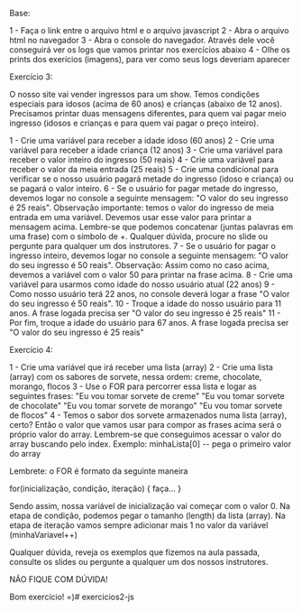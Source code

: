 Base:

1 - Faça o link entre o arquivo html e o arquivo javascript
2 - Abra o arquivo html no navegador
3 - Abra o console do navegador. Através dele você conseguirá ver
os logs que vamos printar nos exercícios abaixo
4 - Olhe os prints dos exerícios (imagens), para ver como seus logs deveriam aparecer

Exercício 3:

O nosso site vai vender ingressos para um show. Temos condições especiais para idosos (acima de 60 anos) e crianças (abaixo de 12 anos). Precisamos printar duas mensagens diferentes, para quem vai pagar meio ingresso (idosos e crianças e para quem vai pagar o preço inteiro).

1 - Crie uma variável para receber a idade idoso (60 anos)
2 - Crie uma variável para receber a idade criança (12 anos)
3 - Crie uma variável para receber o valor inteiro do ingresso (50 reais)
4 - Crie uma variável para receber o valor da meia entrada (25 reais)
5 - Crie uma condicional para verificar se o nosso usuário pagará metade do ingresso (idoso e criança) ou se pagará o valor inteiro.
6 - Se o usuário for pagar metade do ingresso, devemos logar no console a seguinte mensagem:
"O valor do seu ingresso é 25 reais". Observação importante: temos o valor do ingresso de meia entrada em uma variável. Devemos usar esse valor para printar a mensagem acima. Lembre-se que podemos concatenar (juntas palavras em uma frase) com o símbolo de +. Qualquer dúvida, procure no slide ou pergunte para qualquer um dos instrutores.
7 - Se o usuário for pagar o ingresso inteiro, devemos logar no console a seguinte mensagem:
"O valor do seu ingresso é 50 reais". Observação: Assim como no caso acima, devemos a variável com o valor 50 para printar na frase acima.
8 - Crie uma variável para usarmos como idade do nosso usuário atual (22 anos)
9 - Como nosso usuário terá 22 anos, no console deverá logar a frase "O valor do seu ingresso é 50 reais".
10 - Troque a idade do nosso usuário para 11 anos. A frase logada precisa ser "O valor do seu ingresso é 25 reais"
11 - Por fim, troque a idade do usuário para 67 anos. A frase logada precisa ser "O valor do seu    ingresso é 25 reais"


Exercício 4:

1 - Crie uma variável que irá receber uma lista (array)
2 - Crie uma lista (array) com os sabores de sorvete, nessa ordem:
    creme, chocolate, morango, flocos
3 - Use o FOR para percorrer essa lista e logar as seguintes frases:
    "Eu vou tomar sorvete de creme"
    "Eu vou tomar sorvete de chocolate"
    "Eu vou tomar sorvete de morango"
    "Eu vou tomar sorvete de flocos"
4 - Temos o sabor dos sorvete armazenados numa lista (array), certo? Então o valor que vamos usar para compor as frases acima será o próprio valor do array. Lembrem-se que conseguimos acessar o valor do array buscando pelo index. Exemplo: minhaLista[0] -- pega o primeiro valor do array

Lembrete: o FOR é formato da seguinte maneira

for(inicialização, condição, iteração) {
    faça...
}

Sendo assim, nossa variável de inicialização vai começar com o valor 0.
Na etapa de condição, podemos pegar o tamanho (length) da lista (array).
Na etapa de iteração vamos sempre adicionar mais 1 no valor da variável (minhaVariavel++)

Qualquer dúvida, reveja os exemplos que fizemos na aula passada, consulte os slides ou pergunte a qualquer um dos nossos instrutores.

NÃO FIQUE COM DÚVIDA!

Bom exercício! =)# exercicios2-js
